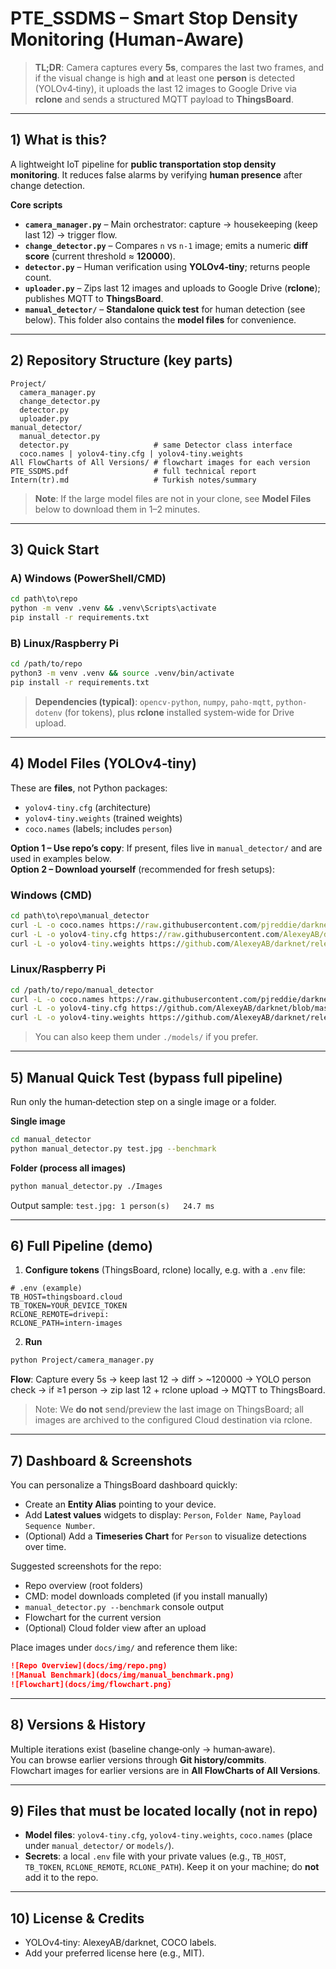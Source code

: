 # PTE_SSDMS – Smart Stop Density Monitoring (Human‑Aware)

> **TL;DR**: Camera captures every **5s**, compares the last two frames, and if the visual change is high **and** at least one **person** is detected (YOLOv4‑tiny), it uploads the last 12 images to Google Drive via **rclone** and sends a structured MQTT payload to **ThingsBoard**.

---

## 1) What is this?
A lightweight IoT pipeline for **public transportation stop density monitoring**. It reduces false alarms by verifying **human presence** after change detection.

**Core scripts**
- **`camera_manager.py`** – Main orchestrator: capture → housekeeping (keep last 12) → trigger flow.
- **`change_detector.py`** – Compares `n` vs `n-1` image; emits a numeric **diff score** (current threshold ≈ **120000**).
- **`detector.py`** – Human verification using **YOLOv4‑tiny**; returns people count.
- **`uploader.py`** – Zips last 12 images and uploads to Google Drive (**rclone**); publishes MQTT to **ThingsBoard**.
- **`manual_detector/`** – **Standalone quick test** for human detection (see below). This folder also contains the **model files** for convenience.

---

## 2) Repository Structure (key parts)
```
Project/
  camera_manager.py
  change_detector.py
  detector.py
  uploader.py
manual_detector/
  manual_detector.py
  detector.py                   # same Detector class interface
  coco.names | yolov4-tiny.cfg | yolov4-tiny.weights
All FlowCharts of All Versions/ # flowchart images for each version
PTE_SSDMS.pdf                   # full technical report
Intern(tr).md                   # Turkish notes/summary
```
> **Note**: If the large model files are not in your clone, see **Model Files** below to download them in 1–2 minutes.

---

## 3) Quick Start
### A) Windows (PowerShell/CMD)
```bat
cd path\to\repo
python -m venv .venv && .venv\Scripts\activate
pip install -r requirements.txt
```

### B) Linux/Raspberry Pi
```bash
cd /path/to/repo
python3 -m venv .venv && source .venv/bin/activate
pip install -r requirements.txt
```

> **Dependencies (typical)**: `opencv-python`, `numpy`, `paho-mqtt`, `python-dotenv` (for tokens), plus **rclone** installed system‑wide for Drive upload.

---

## 4) Model Files (YOLOv4‑tiny)
These are **files**, not Python packages:  
- `yolov4-tiny.cfg` (architecture)  
- `yolov4-tiny.weights` (trained weights)  
- `coco.names` (labels; includes `person`)

**Option 1 – Use repo’s copy**: If present, files live in `manual_detector/` and are used in examples below.  
**Option 2 – Download yourself** (recommended for fresh setups):

### Windows (CMD)
```cmd
cd path\to\repo\manual_detector
curl -L -o coco.names https://raw.githubusercontent.com/pjreddie/darknet/master/data/coco.names
curl -L -o yolov4-tiny.cfg https://raw.githubusercontent.com/AlexeyAB/darknet/master/cfg/yolov4-tiny.cfg
curl -L -o yolov4-tiny.weights https://github.com/AlexeyAB/darknet/releases/download/darknet_yolo_v4_pre/yolov4-tiny.weights
```

### Linux/Raspberry Pi
```bash
cd /path/to/repo/manual_detector
curl -L -o coco.names https://raw.githubusercontent.com/pjreddie/darknet/master/data/coco.names
curl -L -o yolov4-tiny.cfg https://github.com/AlexeyAB/darknet/blob/master/cfg/yolov4-tiny.cfg?raw=1
curl -L -o yolov4-tiny.weights https://github.com/AlexeyAB/darknet/releases/download/darknet_yolo_v4_pre/yolov4-tiny.weights
```

> You can also keep them under `./models/` if you prefer.

---

## 5) Manual Quick Test (bypass full pipeline)
Run only the human‑detection step on a single image or a folder.

**Single image**
```bash
cd manual_detector
python manual_detector.py test.jpg --benchmark
```

**Folder (process all images)**
```bash
python manual_detector.py ./Images
```

Output sample: `test.jpg: 1 person(s)   24.7 ms`

---

## 6) Full Pipeline (demo)
1) **Configure tokens** (ThingsBoard, rclone) locally, e.g. with a `.env` file:
```
# .env (example)
TB_HOST=thingsboard.cloud
TB_TOKEN=YOUR_DEVICE_TOKEN
RCLONE_REMOTE=drivepi:
RCLONE_PATH=intern-images
```
2) **Run**
```bash
python Project/camera_manager.py
```
**Flow**: Capture every 5s → keep last 12 → diff > ~120000 → YOLO person check → if ≥1 person → zip last 12 + rclone upload → MQTT to ThingsBoard.

> Note: We **do not** send/preview the last image on ThingsBoard; all images are archived to the configured Cloud destination via rclone.

---

## 7) Dashboard & Screenshots
You can personalize a ThingsBoard dashboard quickly:
- Create an **Entity Alias** pointing to your device.
- Add **Latest values** widgets to display: `Person`, `Folder Name`, `Payload Sequence Number`.
- (Optional) Add a **Timeseries Chart** for `Person` to visualize detections over time.

Suggested screenshots for the repo:
- Repo overview (root folders)
- CMD: model downloads completed (if you install manually)
- `manual_detector.py --benchmark` console output
- Flowchart for the current version
- (Optional) Cloud folder view after an upload

Place images under `docs/img/` and reference them like:
```markdown
![Repo Overview](docs/img/repo.png)
![Manual Benchmark](docs/img/manual_benchmark.png)
![Flowchart](docs/img/flowchart.png)
```

---

## 8) Versions & History
Multiple iterations exist (baseline change‑only → human‑aware).  
You can browse earlier versions through **Git history/commits**.  
Flowchart images for earlier versions are in **All FlowCharts of All Versions**.

---

## 9) Files that must be located locally (not in repo)
- **Model files**: `yolov4-tiny.cfg`, `yolov4-tiny.weights`, `coco.names` (place under `manual_detector/` or `models/`).
- **Secrets**: a local `.env` file with your private values (e.g., `TB_HOST`, `TB_TOKEN`, `RCLONE_REMOTE`, `RCLONE_PATH`). Keep it on your machine; do **not** add it to the repo.

---

## 10) License & Credits
- YOLOv4‑tiny: AlexeyAB/darknet, COCO labels.
- Add your preferred license here (e.g., MIT).
